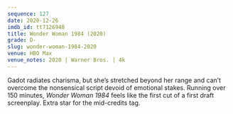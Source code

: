 ```yaml
---
sequence: 127
date: 2020-12-26
imdb_id: tt7126948
title: Wonder Woman 1984 (2020)
grade: D-
slug: wonder-woman-1984-2020
venue: HBO Max
venue_notes: 2020 | Warner Bros. | 4k
---
```


Gadot radiates charisma, but she’s stretched beyond her range and can’t overcome the nonsensical script devoid of emotional stakes. Running over 150 minutes, _Wonder Woman 1984_ feels like the first cut of a first draft screenplay. Extra star for the mid-credits tag.
